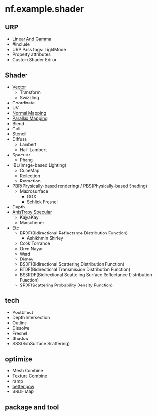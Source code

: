# nf.example.shader

## URP

- [Linear And Gamma](./urp_shader/linear_and_gamma.md)
- #include
- URP Pass tags: LightMode
- Property attributes
- Custom Shader Editor

## Shader

- [Vector](./doc/Vector.md)
  - Transform
  - Swizzling
- Coordinate
- UV
- [Normal Mapping](./doc/NormalMap.md)
- [Parallax Mapping](./doc/ParallaxMapping.md)
- Blend
- Cull
- Stencil
- Diffuse
  - Lambert
  - Half-Lambert
- Specular
  - Phong
- IBL(Image-based Lighting)
  - CubeMap
  - Reflection
  - Refraction
- PBR(Physically-based rendering) / PBS(Physically-based Shading)
  - Macrosurface
    - GGX
    - Schlick Fresnel
- Depth
- [AnisTropy Specular](./doc/HairAnisotropic.md)
  - KajyaKay
  - Marschener
- Etc
  - BRDF(Bidirectional Reflectance Distribution Function)
    - Ashikhmin Shirley
  - Cook Torrance
  - Oren Nayar
  - Ward
  - Disney
  - BSDF(Bidirectional Scattering Distribution Function)
  - BTDF(Bidirectional Transmission Distribution Function)
  - BSSRDF(Bidirectional Scattering Surface Reflectance Distribution Function)
  - SPDF(Scattering Probability Density Function)

## tech

- PostEffect
- Depth Intersection
- Outline
- Dissolve
- Fresnel
- Shadow
- SSS(SubSurface Scattering)

## optimize

- Mesh Combine
- [Texture Combine](OptimizeCombineTexture.md)
- ramp
- [better pow](./doc/SpecularPowApproximation.md)
- BRDF Map

## package and tool
